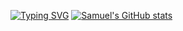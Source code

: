 
[![Typing SVG](https://readme-typing-svg.demolab.com?font=Courier&size=26&pause=1000&color=A60404&width=435&lines=Full+Stack;Software+Developer)](https://git.io/typing-svg)
[![Samuel's GitHub stats](https://github-readme-stats.vercel.app/api?username=saamoff&show_icons=true&icon_color=fafafa&theme=transparent&title_color=fafafa&text_color=A60404&border_color=A60404&include_all_commits=true)](https://github.com/anuraghazra/github-readme-stats)


